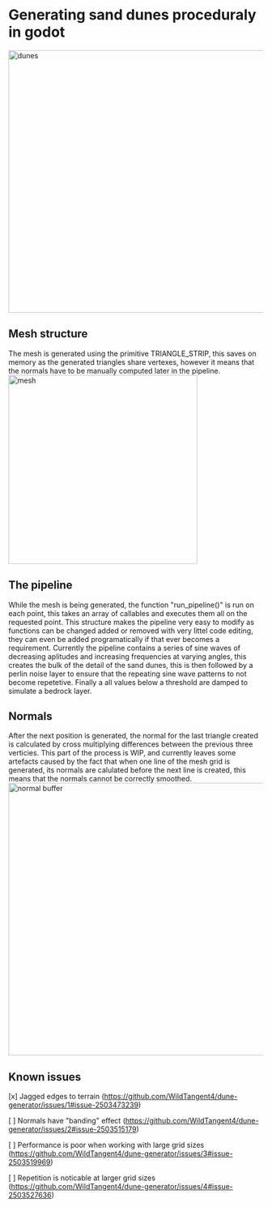 # Generating sand dunes proceduraly in godot
<img width="518" alt="dunes" src="https://github.com/user-attachments/assets/0cbd4868-a5cd-4e5f-aa19-0c0780b14a3d">

## Mesh structure
The mesh is generated using the primitive TRIANGLE_STRIP, this saves on memory as the generated triangles share vertexes, however it means that the normals have to be manually computed later in the pipeline.
<br>
<img width="373" alt="mesh" src="https://github.com/user-attachments/assets/0da081db-e04b-48b5-b71b-51946aa9eba2">
## The pipeline
While the mesh is being generated, the function "run_pipeline()" is run on each point, this takes an array of callables and executes them all on the requested point. This structure makes the pipeline very easy to modify as functions can be changed added or removed with very littel code editing, they can even be added programatically if that ever becomes a requirement. Currently the pipeline contains a series of sine waves of decreasing aplitudes and increasing frequencies at varying angles, this creates the bulk of the detail of the sand dunes, this is then followed by a perlin noise layer to ensure that the repeating sine wave patterns to not become repetetive. Finally a all values below a threshold are damped to simulate a bedrock layer.
## Normals
After the next position is generated, the normal for the last triangle created is calculated by cross multiplying differences between the previous three verticies. This part of the process is WIP, and currently leaves some artefacts caused by the fact that when one line of the mesh grid is generated, its normals are calulated before the next line is created, this means that the normals cannot be correctly smoothed.
<br>
<img width="538" alt="normal buffer" src="https://github.com/user-attachments/assets/caecb2d2-b3de-4185-89cd-ee51513dd994">

## Known issues
[x] Jagged edges to terrain (https://github.com/WildTangent4/dune-generator/issues/1#issue-2503473239)

[ ] Normals have "banding" effect (https://github.com/WildTangent4/dune-generator/issues/2#issue-2503515179)

[ ] Performance is poor when working with large grid sizes (https://github.com/WildTangent4/dune-generator/issues/3#issue-2503519969)

[ ] Repetition is noticable at larger grid sizes (https://github.com/WildTangent4/dune-generator/issues/4#issue-2503527636)
